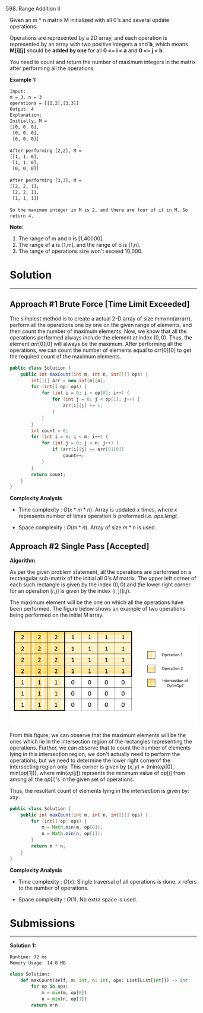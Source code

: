 598. Range Addition II

Given an m * n matrix M initialized with all 0's and several update operations.

Operations are represented by a 2D array, and each operation is represented by an array with two positive integers **a** and **b**, which means **M[i][j]** should be **added by one** for all **0 <= i < a** and **0 <= j < b**.

You need to count and return the number of maximum integers in the matrix after performing all the operations.

**Example 1:**
```
Input: 
m = 3, n = 3
operations = [[2,2],[3,3]]
Output: 4
Explanation: 
Initially, M = 
[[0, 0, 0],
 [0, 0, 0],
 [0, 0, 0]]

After performing [2,2], M = 
[[1, 1, 0],
 [1, 1, 0],
 [0, 0, 0]]

After performing [3,3], M = 
[[2, 2, 1],
 [2, 2, 1],
 [1, 1, 1]]

So the maximum integer in M is 2, and there are four of it in M. So return 4.
```

**Note:**

1. The range of m and n is [1,40000].
1. The range of a is [1,m], and the range of b is [1,n].
1. The range of operations size won't exceed 10,000.

# Solution
---
## Approach #1 Brute Force [Time Limit Exceeded]
The simplest method is to create a actual 2-D array of size mmxnn(arrarr), perform all the operations one by one on the given range of elements, and then count the number of maximum elements. Now, we know that all the operations performed always include the element at index $(0,0)$. Thus, the element $arr[0][0]$ will always be the maximum. After performing all the operations, we can count the number of elements equal to $arr[0][0]$ to get the required count of the maximum elements.

```java
public class Solution {
    public int maxCount(int m, int n, int[][] ops) {
        int[][] arr = new int[m][n];
        for (int[] op: ops) {
            for (int i = 0; i < op[0]; i++) {
                for (int j = 0; j < op[1]; j++) {
                    arr[i][j] += 1;
                }
            }
        }
        int count = 0;
        for (int i = 0; i < m; i++) {
            for (int j = 0; j < n; j++) {
                if (arr[i][j] == arr[0][0])
                    count++;
            }
        }
        return count;
    }
}
```

**Complexity Analysis**

* Time complexity : $O(x*m*n)$. Array is updated $x$ times, where $x$ represents number of times operation is preformed i.e. $ops.lengt$.

* Space complexity : $O(m*n)$. Array of size $m*n$ is used.

## Approach #2 Single Pass [Accepted]
**Algorithm**

As per the given problem statement, all the operations are performed on a rectangular sub-matrix of the initial all 0's $M$ matrix. The upper left corner of each such rectangle is given by the index $(0, 0)$ and the lower right corner for an operation $[i, j]$ is given by the index (i, j)(i,j).

The maximum element will be the one on which all the operations have been performed. The figure below shows an example of two operations being performed on the initial $M$ array.

![598_Range_Addition2.png](img/598_Range_Addition2.png)

From this figure, we can observe that the maximum elements will be the ones which lie in the intersection region of the rectangles representing the operations. Further, we can observe that to count the number of elements lying in this intersection region, we don't actually need to perform the operations, but we need to determine the lower right cornerof the intersecting region only. This corner is given by $\big(x, y\big) = \big(\text{min}(op[0], \text{min}(op[1])\big)$, where $\text{min}(op[i])$ reprsents the minimum value of $op[i]$ from among all the $op[i]$'s in the given set of operations.

Thus, the resultant count of elements lying in the intersection is given by: $x$x$y$.

```java
public class Solution {
    public int maxCount(int m, int n, int[][] ops) {
        for (int[] op: ops) {
            m = Math.min(m, op[0]);
            n = Math.min(n, op[1]);
        }
        return m * n;
    }
}
```

**Complexity Analysis**

* Time complexity : $O(x)$. Single traversal of all operations is done. $x$ refers to the number of operations.

* Space complexity : $O(1)$. No extra space is used.

# Submissions
---
**Solution 1:**
```
Runtime: 72 ms
Memory Usage: 14.8 MB
```
```python
class Solution:
    def maxCount(self, m: int, n: int, ops: List[List[int]]) -> int:
        for op in ops:
            m = min(m, op[0])
            n = min(n, op[1])
        return m*n
```
